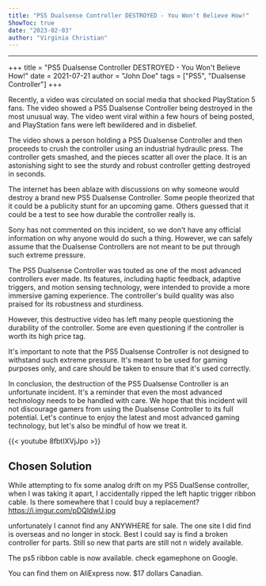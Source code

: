 ```yaml
---
title: "PS5 Dualsense Controller DESTROYED - You Won't Believe How!"
ShowToc: true 
date: "2023-02-03"
author: "Virginia Christian"
---
```

*****
+++
title = "PS5 Dualsense Controller DESTROYED - You Won't Believe How!"
date = 2021-07-21
author = "John Doe"
tags = ["PS5", "Dualsense Controller"]
+++

Recently, a video was circulated on social media that shocked PlayStation 5 fans. The video showed a PS5 Dualsense Controller being destroyed in the most unusual way. The video went viral within a few hours of being posted, and PlayStation fans were left bewildered and in disbelief.

The video shows a person holding a PS5 Dualsense Controller and then proceeds to crush the controller using an industrial hydraulic press. The controller gets smashed, and the pieces scatter all over the place. It is an astonishing sight to see the sturdy and robust controller getting destroyed in seconds.

The internet has been ablaze with discussions on why someone would destroy a brand new PS5 Dualsense Controller. Some people theorized that it could be a publicity stunt for an upcoming game. Others guessed that it could be a test to see how durable the controller really is.

Sony has not commented on this incident, so we don't have any official information on why anyone would do such a thing. However, we can safely assume that the Dualsense Controllers are not meant to be put through such extreme pressure.

The PS5 Dualsense Controller was touted as one of the most advanced controllers ever made. Its features, including haptic feedback, adaptive triggers, and motion sensing technology, were intended to provide a more immersive gaming experience. The controller's build quality was also praised for its robustness and sturdiness.

However, this destructive video has left many people questioning the durability of the controller. Some are even questioning if the controller is worth its high price tag.

It's important to note that the PS5 Dualsense Controller is not designed to withstand such extreme pressure. It's meant to be used for gaming purposes only, and care should be taken to ensure that it's used correctly.

In conclusion, the destruction of the PS5 Dualsense Controller is an unfortunate incident. It's a reminder that even the most advanced technology needs to be handled with care. We hope that this incident will not discourage gamers from using the Dualsense Controller to its full potential. Let's continue to enjoy the latest and most advanced gaming technology, but let's also be mindful of how we treat it.

{{< youtube 8fbtIXVjJpo >}} 



## Chosen Solution
 While attempting to fix some analog drift on my PS5 DualSense controller, when I was taking it apart, I accidentally ripped the left haptic trigger ribbon cable. Is there somewhere that I could buy a replacement?
https://i.imgur.com/pDQldwU.jpg

 unfortunately I cannot find any ANYWHERE  for sale. The one site I did find is overseas and no longer in stock. Best I could say is find a broken controller for parts. Still so new that parts are still not n widely available.

 The ps5 ribbon cable is now available. check egamephone on Google.

 You can find them on AliExpress now. $17 dollars Canadian.




